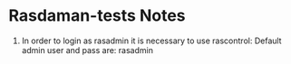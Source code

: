 # Rasdaman-tests Notes

1. In order to login as rasadmin it is necessary to use rascontrol: Default admin user and pass are: rasadmin
